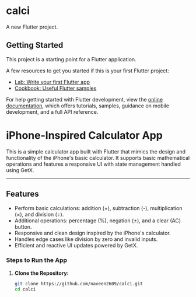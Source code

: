 # calci

A new Flutter project.

## Getting Started

This project is a starting point for a Flutter application.

A few resources to get you started if this is your first Flutter project:

- [Lab: Write your first Flutter app](https://docs.flutter.dev/get-started/codelab)
- [Cookbook: Useful Flutter samples](https://docs.flutter.dev/cookbook)

For help getting started with Flutter development, view the
[online documentation](https://docs.flutter.dev/), which offers tutorials,
samples, guidance on mobile development, and a full API reference.


# iPhone-Inspired Calculator App  

This is a simple calculator app built with Flutter that mimics the design and functionality of the iPhone's basic calculator. It supports basic mathematical operations and features a responsive UI with state management handled using GetX.

---

## **Features**  
- Perform basic calculations: addition (+), subtraction (-), multiplication (×), and division (÷).  
- Additional operations: percentage (%), negation (±), and a clear (AC) button.  
- Responsive and clean design inspired by the iPhone's calculator.  
- Handles edge cases like division by zero and invalid inputs.  
- Efficient and reactive UI updates powered by GetX.


### Steps to Run the App  
1. **Clone the Repository:**  
   ```bash
   git clone https://github.com/naveen2609/calci.git
   cd calci
